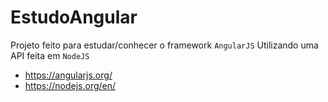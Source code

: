 # EstudoAngular
Projeto feito para estudar/conhecer o framework `AngularJS`
Utilizando uma API feita em `NodeJS`
- https://angularjs.org/
- https://nodejs.org/en/
